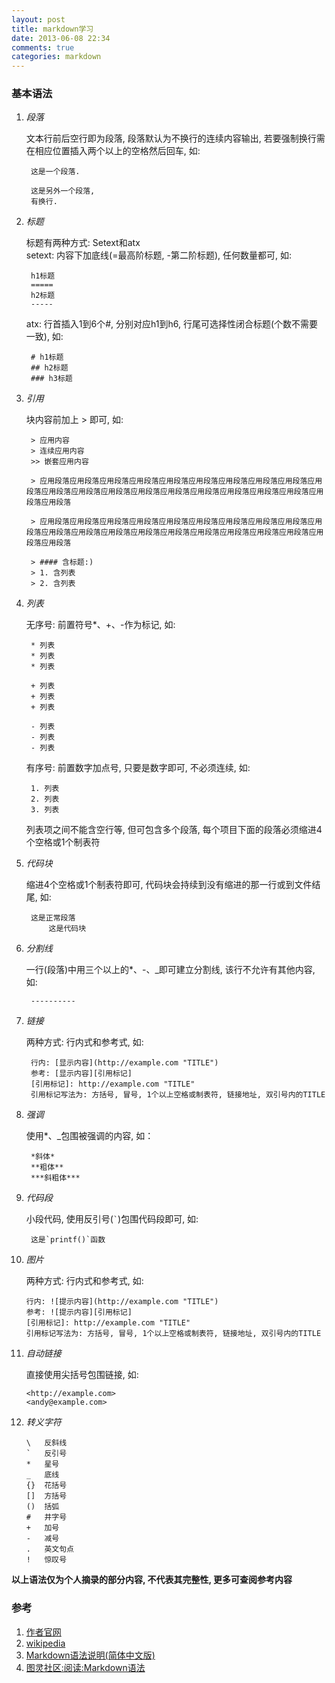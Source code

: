 ```yaml
---
layout: post
title: markdown学习
date: 2013-06-08 22:34
comments: true
categories: markdown
---
```


### 基本语法 ###
1. _段落_

	文本行前后空行即为段落, 段落默认为不换行的连续内容输出, 若要强制换行需在相应位置插入两个以上的空格然后回车, 如:

	    这是一个段落.
	
		这是另外一个段落,   
		有换行.

2. _标题_

	标题有两种方式: Setext和atx    
	setext: 内容下加底线(=最高阶标题, -第二阶标题), 任何数量都可, 如:
	
	    h1标题
		=====
		h2标题
		-----
	
	atx: 行首插入1到6个#, 分别对应h1到h6, 行尾可选择性闭合标题(个数不需要一致), 如:

        # h1标题
		## h2标题
		### h3标题 

<!-- more -->

3. _引用_

    块内容前加上 \> 即可, 如:
	
		> 应用内容
		> 连续应用内容
		>> 嵌套应用内容
	
		> 应用段落应用段落应用段落应用段落应用段落应用段落应用段落应用段落应用段落应用段落应用段落应用段落应用段落应用段落应用段落应用段落应用段落应用段落应用段落应用段落应用段落
	
		> 应用段落应用段落应用段落应用段落应用段落应用段落应用段落应用段落应用段落应用段落应用段落应用段落应用段落应用段落应用段落应用段落应用段落应用段落应用段落应用段落应用段落
	
		> #### 含标题:)
		> 1. 含列表
		> 2. 含列表	

4. _列表_

    无序号: 前置符号*、+、-作为标记, 如:

	    * 列表
		* 列表
		* 列表

	    + 列表
		+ 列表
		+ 列表	
	
		- 列表	
		- 列表
		- 列表	
	
	有序号: 前置数字加点号, 只要是数字即可, 不必须连续, 如:
	
	    1. 列表
		2. 列表
		3. 列表	

	列表项之间不能含空行等, 但可包含多个段落, 每个项目下面的段落必须缩进4个空格或1个制表符
	
5. _代码块_

	缩进4个空格或1个制表符即可, 代码块会持续到没有缩进的那一行或到文件结尾, 如:    
	
		这是正常段落
			这是代码块
		
6. _分割线_

	一行(段落)中用三个以上的*、-、_即可建立分割线, 该行不允许有其他内容, 如:
	
		----------
	
7. _链接_

	两种方式: 行内式和参考式, 如:

	    行内: [显示内容](http://example.com "TITLE")
	    参考: [显示内容][引用标记]    
	    [引用标记]: http://example.com "TITLE"
		引用标记写法为: 方括号, 冒号, 1个以上空格或制表符, 链接地址, 双引号内的TITLE

8. _强调_

	使用*、_包围被强调的内容, 如：
	
		*斜体*
		**粗体**
		***斜粗体***
	
9. _代码段_

	小段代码, 使用反引号(`` ` ``)包围代码段即可, 如:

	    这是`printf()`函数
	
10. _图片_

	两种方式: 行内式和参考式, 如:

	    行内: ![提示内容](http://example.com "TITLE")
		参考: ![提示内容][引用标记]    
		[引用标记]: http://example.com "TITLE"
		引用标记写法为: 方括号, 冒号, 1个以上空格或制表符, 链接地址, 双引号内的TITLE
	
11. _自动链接_

	直接使用尖括号包围链接, 如:

	    <http://example.com>
		<andy@example.com>
	
12. _转义字符_

	    \   反斜线
		`   反引号
		*   星号
		_   底线
		{}  花括号
		[]  方括号
		()  括弧
		#   井字号
		+   加号
		-   减号
		.   英文句点
		!   惊叹号
		
**以上语法仅为个人摘录的部分内容, 不代表其完整性, 更多可查阅参考内容**

### 参考 ###
1. [作者官网][1]
2. [wikipedia][2]
3. [Markdown语法说明(简体中文版)][3]
4. [图灵社区:阅读:Markdown语法][4]

[1]:  http://daringfireball.net/projects/markdown/ "Markdown"
[2]:  http://en.wikipedia.org/wiki/Markdown "Markdown"
[3]: http://wowubuntu.com/markdown/ "Markdown语法说明(简体中文版)"
[4]: http://www.ituring.com.cn/article/775 "图灵社区:阅读:Markdown语法"
